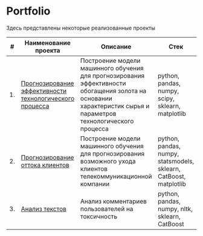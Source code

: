 # Portfolio

Здесь представлены некоторые реализованные проекты

| #    | Наименование проекта                | Описание                                                     | Стек                                                         |
| ---- | ------------------------------------------------------------ | ------------------------------------------------------------ | ------------------------------------------------------------ |
| 1.   | [Прогнозирование эффективности технологического процесса](https://github.com/LDV73/Portfolio/tree/main/Process%20efficiency%20prediction) | Построение модели машинного обучения для прогнозирования эффективности обогащения золота на основании характеристик сырья и параметров технологического процесса | python, pandas, numpy, scipy, sklearn, matplotlib       |
| 2.   | [Прогнозирование оттока клиентов](https://github.com/LDV73/Portfolio/tree/main/Customers%20outflow%20prediction) | Построение модели машинного обучения для прогнозирования возможного ухода клиентов телекоммуникационной компании | python, pandas, numpy, statsmodels, sklearn, CatBoost, matplotlib |
| 3.   | [Анализ текстов](https://github.com/aq2003/Portfolio/tree/main/Analyzing%20Texts) | Анализ комментариев пользователей на токсичность             | python, pandas, numpy, nltk, sklearn, CatBoost |
